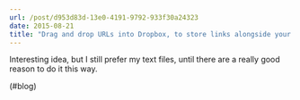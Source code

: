 ```yaml
---
url: /post/d953d83d-13e0-4191-9792-933f30a24323
date: 2015-08-21
title: "Drag and drop URLs into Dropbox, to store links alongside your files | Dropbox Blog"
---
```


Interesting idea, but I still prefer my text files, until there are a really good reason to do it this way.



(#blog)